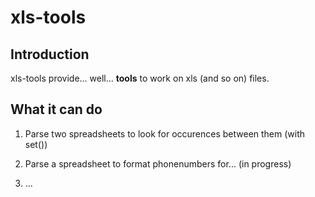 # xls-tools

## Introduction

xls-tools provide... well... **tools** to work on xls (and so on) files.

## What it can do

1. Parse two spreadsheets to look for occurences between them (with set())

2. Parse a spreadsheet to format phonenumbers for... (in progress)

3. ...